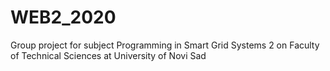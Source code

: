 # WEB2_2020
Group project for subject Programming in Smart Grid Systems 2 on Faculty of Technical Sciences at University of Novi Sad
